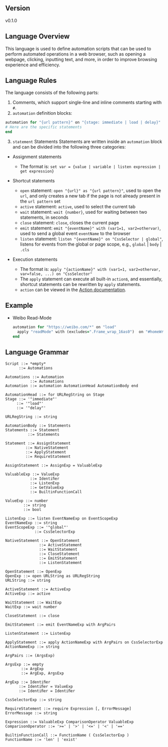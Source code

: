 ## Version
v0.1.0

## Language Overview
This language is used to define automation scripts that can be used to perform automated operations in a web browser, such as opening a webpage, clicking, inputting text, and more, in order to improve browsing experience and efficiency.

## Language Rules
The language consists of the following parts:
1. Comments, which support single-line and inline comments starting with `#`.
2. `automation` definition blocks:
```ruby
automation for "{url pattern}" on "{stage: immediate | load | delay}"
# Here are the specific statements
end
```

3. `statement` Statements
Statements are written inside an `automation` block and can be divided into the following three categories:
- Assignment statements
  - The format is: `set var = {value | variable | listen expression | get expression}`

- Shortcut statements
  - `open` statement: `open "{url}" as "{url pattern}"`, used to open the `url`, and only creates a new tab if the page is not already present in the `url pattern` set
  - `active` statement: `active`, used to select the current tab
  - `wait` statement: `wait {number}`, used for waiting between two statements, in seconds
  - `close` statement: `close`, closes the current page
  - `emit` statement: `emit "{eventName}" with (var1=1, var2=othervar)`, used to send a global event `eventName` to the browser
  - `listen` statement: `listen "{eventName}" on "CssSelector | global"`, listens for events from the global or page scope, e.g., `global` | `body` | `.cls`

- Execution statements
  - The format is: `apply "{actionName}" with (var1=1, var2=othervar, var=false, ...) on "CssSelector"`
  - The `apply` statement can execute all built-in `action`s, and essentially, shortcut statements can be rewritten by `apply` statements.
  - `action` can be viewed in the [Action documentation](https://types.iautomator.xyz/modules.html). 

## Example
- Weibo Read-Mode
  ```ruby
  automation for "https://weibo.com/*" on "load"
    apply "readMode" with (excludes=".Frame_wrap_16as0")  on "#homeWrap"
  end
  ```

 ## Language Grammar 
 ```
Script ::= *empty*
       ::= Automations

Automations ::= Automation
            ::= Automations
Automation ::= automation AutomationHead AutomationBody end

AutomationHead ::= for URLRegString on Stage
Stage ::= '"immediate"'
      ::= '"load"'
      ::= '"delay"'
      
URLRegString ::= string
      
AutomationBody ::= Statements
Statements ::= Statement
           ::= Statements
           
Statement ::= AssignStatement
          ::= NativeStatement
          ::= ApplyStatement
          ::= RequireStatement
          
AssignStatement ::= AssignExp = ValuableExp
                
ValuableExp ::= ValueExp
            ::= Identiﬁer
            ::= ListenExp
            ::= GetValueExp
            ::= BuiltinFunctionCall
            
ValueExp ::= number
         ::= string
         ::= bool
            
ListenExp ::= listen EventNameExp on EventScopeExp
EventNameExp ::= string
EventScopeExp ::= '"global"'
              ::= CssSelectorExp
              
NativeStatement ::= OpenStatement
                ::= ActiveStatement
                ::= WaitStatement
                ::= CloseStatement
                ::= EmitStatement
                ::= ListenStatement
                
OpenStatement ::= OpenExp
OpenExp ::= open URLString as URLRegString
URLString ::= string

ActiveStatement ::= ActiveExp
ActiveExp ::= active

WaitStatement ::= WaitExp
WaitExp ::= wait number
                 
CloseStatement ::= close

EmitStatement ::= emit EventNameExp with ArgPairs

ListenStatement ::= ListenExp

ApplyStatement ::= apply ActionNameExp with ArgPairs on CssSelectorExp 
ActionNameExp ::= string

ArgPairs ::= (ArgsExp)
         
ArgsExp ::= empty
        ::= ArgExp
        ::= ArgExp, ArgsExp
        
ArgExp ::= Identiﬁer
       ::= Identiﬁer = ValueExp
       ::= Identiﬁer = Identiﬁer

CssSelectorExp ::= string

RequireStatement ::= require Expression [, ErrorMessage]
ErrorMessage ::= string

Expression ::= ValuableExp ComparisonOperator ValuableExp
ComparisonOperator ::= '>=' | '>' | '<=' | '<' | '=='

BuiltinFunctionCall ::= FunctionName ( CssSelectorExp )
FunctionName ::= 'len' | 'exist'

``` 